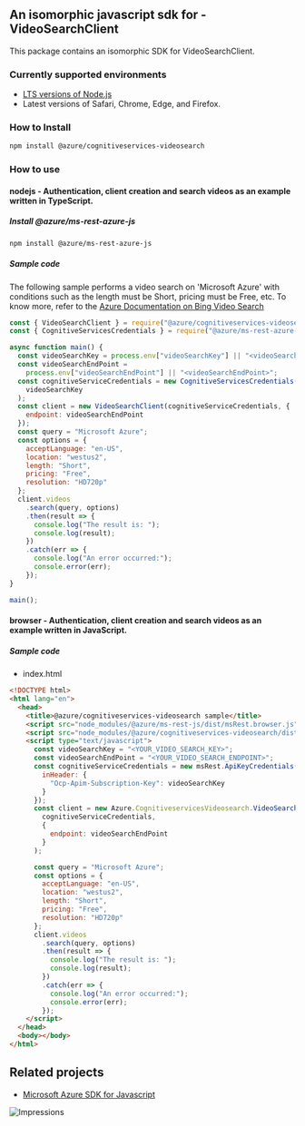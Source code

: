 ## An isomorphic javascript sdk for - VideoSearchClient

This package contains an isomorphic SDK for VideoSearchClient.

### Currently supported environments

- [LTS versions of Node.js](https://github.com/nodejs/release#release-schedule)
- Latest versions of Safari, Chrome, Edge, and Firefox.

### How to Install

```bash
npm install @azure/cognitiveservices-videosearch
```

### How to use

#### nodejs - Authentication, client creation and search videos as an example written in TypeScript.

##### Install @azure/ms-rest-azure-js

```bash
npm install @azure/ms-rest-azure-js
```

##### Sample code
The following sample performs a video search on 'Microsoft Azure' with conditions such as the length must be Short, pricing must be Free, etc. To know more, refer to the [Azure Documentation on Bing Video Search](https://docs.microsoft.com/azure/cognitive-services/bing-video-search/)

```javascript
const { VideoSearchClient } = require("@azure/cognitiveservices-videosearch");
const { CognitiveServicesCredentials } = require("@azure/ms-rest-azure-js");

async function main() {
  const videoSearchKey = process.env["videoSearchKey"] || "<videoSearchKey>";
  const videoSearchEndPoint =
    process.env["videoSearchEndPoint"] || "<videoSearchEndPoint>";
  const cognitiveServiceCredentials = new CognitiveServicesCredentials(
    videoSearchKey
  );
  const client = new VideoSearchClient(cognitiveServiceCredentials, {
    endpoint: videoSearchEndPoint
  });
  const query = "Microsoft Azure";
  const options = {
    acceptLanguage: "en-US",
    location: "westus2",
    length: "Short",
    pricing: "Free",
    resolution: "HD720p"
  };
  client.videos
    .search(query, options)
    .then(result => {
      console.log("The result is: ");
      console.log(result);
    })
    .catch(err => {
      console.log("An error occurred:");
      console.error(err);
    });
}

main();
```

#### browser - Authentication, client creation and search videos as an example written in JavaScript.

##### Sample code

- index.html
```html
<!DOCTYPE html>
<html lang="en">
  <head>
    <title>@azure/cognitiveservices-videosearch sample</title>
    <script src="node_modules/@azure/ms-rest-js/dist/msRest.browser.js"></script>
    <script src="node_modules/@azure/cognitiveservices-videosearch/dist/cognitiveservices-videosearch.js"></script>
    <script type="text/javascript">
      const videoSearchKey = "<YOUR_VIDEO_SEARCH_KEY>";
      const videoSearchEndPoint = "<YOUR_VIDEO_SEARCH_ENDPOINT>";
      const cognitiveServiceCredentials = new msRest.ApiKeyCredentials({
        inHeader: {
          "Ocp-Apim-Subscription-Key": videoSearchKey
        }
      });
      const client = new Azure.CognitiveservicesVideosearch.VideoSearchClient(
        cognitiveServiceCredentials,
        {
          endpoint: videoSearchEndPoint
        }
      );

      const query = "Microsoft Azure";
      const options = {
        acceptLanguage: "en-US",
        location: "westus2",
        length: "Short",
        pricing: "Free",
        resolution: "HD720p"
      };
      client.videos
        .search(query, options)
        .then(result => {
          console.log("The result is: ");
          console.log(result);
        })
        .catch(err => {
          console.log("An error occurred:");
          console.error(err);
        });
    </script>
  </head>
  <body></body>
</html>
```

## Related projects

- [Microsoft Azure SDK for Javascript](https://github.com/Azure/azure-sdk-for-js)

![Impressions](https://azure-sdk-impressions.azurewebsites.net/api/impressions/azure-sdk-for-js%2Fsdk%2Fcognitiveservices%2Fcognitiveservices-videosearch%2FREADME.png)